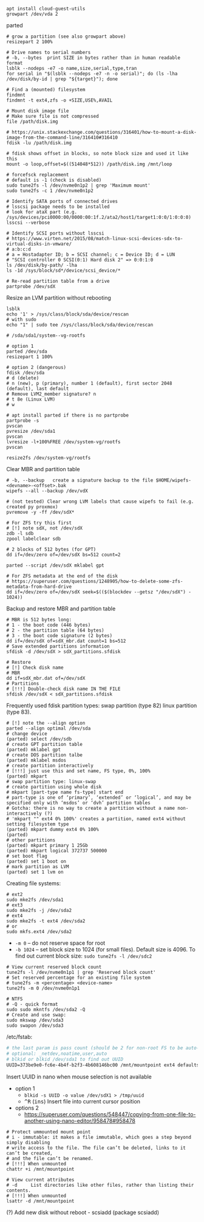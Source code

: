 ```shell
apt install cloud-guest-utils
growpart /dev/vda 2
```

parted
```shell
# grow a partition (see also growpart above)
resizepart 2 100%
```

```shell
# Drive names to serial numbers
# -b, --bytes  print SIZE in bytes rather than in human readable format
lsblk --nodeps -e7 -o name,size,serial,type,tran
for serial in "$(lsblk --nodeps -e7 -n -o serial)"; do (ls -lha /dev/disk/by-id | grep "${target}"); done

# Find a (mounted) filesystem
findmnt
findmnt -t ext4,zfs -o +SIZE,USE%,AVAIL

# Mount disk image file
# Make sure file is not compressed
file /path/disk.img

# https://unix.stackexchange.com/questions/316401/how-to-mount-a-disk-image-from-the-command-line/316410#316410
fdisk -lu /path/disk.img

# fdisk shows offset in blocks, so note block size and used it like this
mount -o loop,offset=$((514048*512)) /path/disk.img /mnt/loop
```

```shell
# forcefsck replacement
# default is -1 (check is disabled)
sudo tune2fs -l /dev/nvme0n1p2 | grep 'Maximum mount'
sudo tune2fs -c 1 /dev/nvme0n1p2
```

```shell
# Identify SATA ports of connected drives
# lsscsi package needs to be installed
# look for ataX part (e.g. /sys/devices/pci0000:00/0000:00:1f.2/ata2/host1/target1:0:0/1:0:0:0)
lsscsi --verbose

# Identify SCSI ports without lsscsi
# https://www.virten.net/2015/08/match-linux-scsi-devices-sdx-to-virtual-disks-in-vmware/
# a:b:c:d
# a = Hostadapter ID; b = SCSI channel; c = Device ID; d = LUN
# "SCSI controller 0 SCSI(0:1) Hard disk 2" => 0:0:1:0
ls /dev/disk/by-path/ -lha
ls -1d /sys/block/sd*/device/scsi_device/*

# Re-read partition table from a drive
partprobe /dev/sdX
```

Resize an LVM partition without rebooting
```shell
lsblk
echo '1' > /sys/class/block/sda/device/rescan
# with sudo
echo "1" | sudo tee /sys/class/block/sda/device/rescan

# /sda/sda1/system--vg-rootfs

# option 1
parted /dev/sda
resizepart 1 100%

# option 2 (dangerous)
fdisk /dev/sda
# d (delete)
# n (new), p (primary), number 1 (default), first sector 2048 (default), last default
# Remove LVM2_member signature? n
# t 8e (Linux LVM)
# w

# apt install parted if there is no partprobe
partprobe -s
pvscan
pvresize /dev/sda1
pvscan
lvresize -l+100%FREE /dev/system-vg/rootfs
pvscan

resize2fs /dev/system-vg/rootfs
```

Clear MBR and partition table
```shell
# -b, --backup   create a signature backup to the file $HOME/wipefs-<devname>-<offset>.bak
wipefs --all --backup /dev/vdX

# (not tested) Clear wrong LVM labels that cause wipefs to fail (e.g. created py proxmox)
pvremove -y -ff /dev/sdX*

# For ZFS try this first
# [!] note sdX, not /dev/sdX
zdb -l sdb
zpool labelclear sdb

# 2 blocks of 512 bytes (for GPT)
dd if=/dev/zero of=/dev/sdX bs=512 count=2

parted --script /dev/sdX mklabel gpt

# For ZFS metadata at the end of the disk
# https://superuser.com/questions/1248905/how-to-delete-some-zfs-metadata-from-hard-drive
dd if=/dev/zero of=/dev/sdX seek=$(($(blockdev --getsz "/dev/sdX") - 1024))
```
Backup and restore MBR and partition table
```shell
# MBR is 512 bytes long:
# 1 - the boot code (446 bytes)
# 2 - the partition table (64 bytes)
# 3 - the boot code signature (2 bytes)
dd if=/dev/sdX of=sdX_mbr.dat count=1 bs=512
# Save extended partitions information
sfdisk -d /dev/sdX > sdX_partitions.sfdisk

# Restore
# [!] Check disk name
# MBR
dd if=sdX_mbr.dat of=/dev/sdX
# Partitions
# [!!!] Double-check disk name IN THE FILE
sfdisk /dev/sdX < sdX_partitions.sfdisk
```

Frequently used fdisk partition types: swap partition (type 82) linux partition (type 83).

```shell
# [!] note the --align option
parted --align optimal /dev/sda
# change device
(parted) select /dev/sdb
# create GPT partition table
(parted) mklabel gpt
# create DOS partition talbe
(parted) mklabel msdos
# create partition interactively
# [!!!] just use this and set name, FS type, 0%, 100%
(parted) mkpart
# swap partition type: linux-swap
# create partition using whole disk
# mkpart [part-type name fs-type] start end
# part-type is one of ‘primary’, ‘extended’ or ‘logical’, and may be specified only with ‘msdos’ or ‘dvh’ partition tables
# Gotcha: there is no way to create a partition without a name non-interactively (?)
# 'mkpart "" ext4 0% 100%' creates a partition, named ext4 without setting filesystem type
(parted) mkpart dummy ext4 0% 100%
(parted)
# other partitions
(parted) mkpart primary 1 25Gb
(parted) mkpart logical 372737 500000
# set boot flag
(parted) set 1 boot on
# mark partition as LVM
(parted) set 1 lvm on

```

Creating file systems:
```shell
# ext2
sudo mke2fs /dev/sda1
# ext3
sudo mke2fs -j /dev/sda2
# ext4
sudo mke2fs -t ext4 /dev/sda2
# or
sudo mkfs.ext4 /dev/sda2
```
* `-m 0` – do not reserve space for root
* `-b 1024` – set block size to 1024 (for small files). Default size is 4096. To find out current block size: `sudo tune2fs -l /dev/sdc2`
```shell
# View current reserved block count
tune2fs -l /dev/nvme0n1p1 | grep 'Reserved block count'
# Set reserved percentage for an existing file system
# tune2fs -m <percentage> <device-name>
tune2fs -m 0 /dev/nvme0n1p1
```
```shell
# NTFS
# -Q - quick format
sudo sudo mkntfs /dev/sda2 -Q
# Create and use swap:
sudo mkswap /dev/sda3
sudo swapon /dev/sda3
```
/etc/fstab:
```apache
# the last param is pass count (should be 2 for non-root FS to be auto-checked, 0 to disable check)
# optional: _netdev,noatime,user,auto
# blkid or blkid /dev/sda1 to find out UUID
UUID=373be9e0-fc6e-4b4f-b2f3-4b608146bc00 /mnt/mountpoint ext4 defaults 0 2
```
Insert UUID in nano when mouse selection is not available
* option 1
    * `blkid -s UUID -o value /dev/sdX1 > /tmp/uuid`
    * <kbd>^R</kbd> (<kbd>ins</kbd>) Insert file into current cursor position
* options 2
    * https://superuser.com/questions/548447/copying-from-one-file-to-another-using-nano-editor/958478#958478
```shell
# Protect ummounted mount point
# i - immutable: it makes a file immutable, which goes a step beyond simply disabling
# write access to the file. The file can’t be deleted, links to it can’t be created,
# and the file can’t be renamed.
# [!!!] When unmounted
chattr +i /mnt/mountpoint

# View current attributes
# -d     List directories like other files, rather than listing their contents.
# [!!!] When unmounted
lsattr -d /mnt/mountpoint
```

(?) Add new disk without reboot - scsiadd (package scsiadd)
